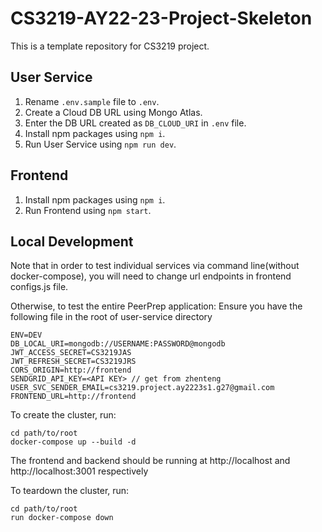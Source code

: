 # CS3219-AY22-23-Project-Skeleton

This is a template repository for CS3219 project.

## User Service
1. Rename `.env.sample` file to `.env`.
2. Create a Cloud DB URL using Mongo Atlas.
3. Enter the DB URL created as `DB_CLOUD_URI` in `.env` file.
4. Install npm packages using `npm i`.
5. Run User Service using `npm run dev`.

## Frontend
1. Install npm packages using `npm i`.
2. Run Frontend using `npm start`.

## Local Development
Note that in order to test individual services via command line(without docker-compose), you will need to change url endpoints in frontend configs.js file. 

Otherwise, to test the entire PeerPrep application:
Ensure you have the following file in the root of user-service directory
    
    ENV=DEV
    DB_LOCAL_URI=mongodb://USERNAME:PASSWORD@mongodb
    JWT_ACCESS_SECRET=CS3219JAS
    JWT_REFRESH_SECRET=CS3219JRS
    CORS_ORIGIN=http://frontend
    SENDGRID_API_KEY=<API KEY> // get from zhenteng
    USER_SVC_SENDER_EMAIL=cs3219.project.ay2223s1.g27@gmail.com
    FRONTEND_URL=http://frontend

To create the cluster, run:

    cd path/to/root
    docker-compose up --build -d

The frontend and backend should be running at http://localhost and http://localhost:3001 respectively

To teardown the cluster, run:

    cd path/to/root
    run docker-compose down